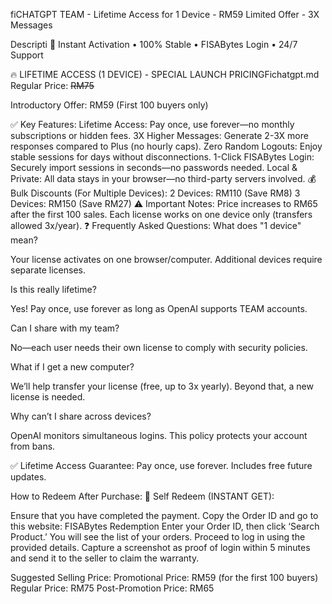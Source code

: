 fiCHATGPT TEAM - Lifetime Access for 1 Device - RM59 Limited Offer - 3X Messages

Descripti
🚀 Instant Activation • 100% Stable • FISABytes Login • 24/7 Support

🔥 LIFETIME ACCESS (1 DEVICE) - SPECIAL LAUNCH PRICINGFichatgpt.md
Regular Price: ~~RM75~~

Introductory Offer: RM59 (First 100 buyers only)

✅ Key Features:
Lifetime Access: Pay once, use forever—no monthly subscriptions or hidden fees.
3X Higher Messages: Generate 2-3X more responses compared to Plus (no hourly caps).
Zero Random Logouts: Enjoy stable sessions for days without disconnections.
1-Click FISABytes Login: Securely import sessions in seconds—no passwords needed.
Local & Private: All data stays in your browser—no third-party servers involved.
💰 Bulk Discounts (For Multiple Devices):
2 Devices: RM110 (Save RM8)
3 Devices: RM150 (Save RM27)
⚠️ Important Notes:
Price increases to RM65 after the first 100 sales.
Each license works on one device only (transfers allowed 3x/year).
❓ Frequently Asked Questions:
What does "1 device" mean?

Your license activates on one browser/computer. Additional devices require separate licenses.

Is this really lifetime?

Yes! Pay once, use forever as long as OpenAI supports TEAM accounts.

Can I share with my team?

No—each user needs their own license to comply with security policies.

What if I get a new computer?

We’ll help transfer your license (free, up to 3x yearly). Beyond that, a new license is needed.

Why can’t I share across devices?

OpenAI monitors simultaneous logins. This policy protects your account from bans.

✅ Lifetime Access Guarantee:
Pay once, use forever. Includes free future updates.

How to Redeem After Purchase:
📌 Self Redeem (INSTANT GET):

Ensure that you have completed the payment.
Copy the Order ID and go to this website: FISABytes Redemption
Enter your Order ID, then click ‘Search Product.’
You will see the list of your orders. Proceed to log in using the provided details.
Capture a screenshot as proof of login within 5 minutes and send it to the seller to claim the warranty.


Suggested Selling Price:
Promotional Price: RM59 (for the first 100 buyers)
Regular Price: RM75
Post-Promotion Price: RM65
